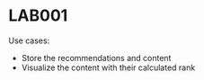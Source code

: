 # LAB001

Use cases:
* Store the recommendations and content
* Visualize the content with their calculated rank
